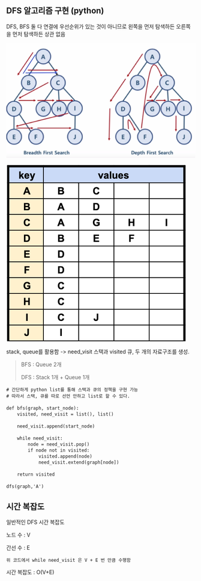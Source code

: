 ## DFS 알고리즘 구현 (python)
DFS, BFS 둘 다 연결에 우선순위가 있는 것이 아니므로
왼쪽을 먼저 탐색하든 오른쪽을 먼저 탐색하든 상관 없음

![im1](./image/im1.png)


![im2](./image/im2.png)

stack, queue를 활용함
-> need_visit 스택과 visited 큐, 두 개의 자료구조를 생성.
> BFS : Queue 2개 
> 
> DFS : Stack 1개 + Queue 1개

```
# 간단하게 python list를 통해 스택과 큐의 정책을 구현 가능
# 따라서 스택, 큐를 따로 선언 안하고 list로 할 수 있다.

def bfs(graph, start_node):
	visited, need_visit = list(), list()
	
	need_visit.append(start_node)
	
	while need_visit:
		node = need_visit.pop()
		if node not in visited:
			visited.append(node)
			need_visit.extend(graph[node])
	
	return visited

dfs(graph,'A')
```
## 시간 복잡도
일반적인 DFS 시간 복잡도

  노드 수 : V
  
  간선 수 : E
  
    위 코드에서 while need_visit 은 V + E 번 만큼 수행함
    
  시간 복잡도 : O(V+E)
  
  
